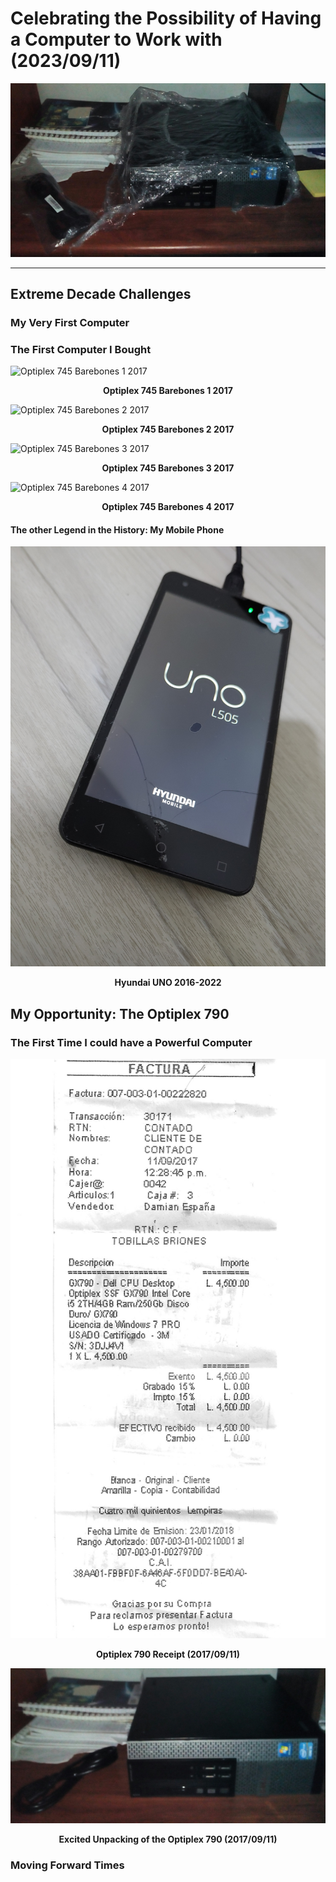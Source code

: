 <!-- Copyright (c) 2023 Tobias Briones. All rights reserved. -->
<!-- SPDX-License-Identifier: CC-BY-4.0 -->
<!-- This file is part of https://github.com/tobiasbriones/blog -->

# Celebrating the Possibility of Having a Computer to Work with (2023/09/11)

![Celebrating the Possibility of Having a Computer to Work with (2023/09/11)](static/celebrating-the-possibility-of-having-a-computer-to-work-with-2023-09-11.jpg)

---

## Extreme Decade Challenges

### My Very First Computer

### The First Computer I Bought

![Optiplex 745 Barebones 1 2017](static/optiplex-745-barebones-1-2017.jpg)

<figcaption>
<p align="center"><strong>
Optiplex 745 Barebones 1 2017
</strong></p>
</figcaption>


![Optiplex 745 Barebones 2 2017](static/optiplex-745-barebones-2-2017.jpg)

<figcaption>
<p align="center"><strong>
Optiplex 745 Barebones 2 2017
</strong></p>
</figcaption>

![Optiplex 745 Barebones 3 2017](static/optiplex-745-barebones-3-2017.jpg)

<figcaption>
<p align="center"><strong>
Optiplex 745 Barebones 3 2017
</strong></p>
</figcaption>

![Optiplex 745 Barebones 4 2017](static/optiplex-745-barebones-4-2017.jpg)

<figcaption>
<p align="center"><strong>
Optiplex 745 Barebones 4 2017
</strong></p>
</figcaption>

#### The other Legend in the History: My Mobile Phone

![Hyundai UNO 2016-2022](static/hyundai-uno-2016--2022.jpg)

<figcaption>
<p align="center"><strong>
Hyundai UNO 2016-2022
</strong></p>
</figcaption>

## My Opportunity: The Optiplex 790

### The First Time I could have a Powerful Computer

![Optiplex 790 Receipt (2017/09/11)](static/optiplex-790-receipt-2017-09-11.png)

<figcaption>
<p align="center"><strong>
Optiplex 790 Receipt (2017/09/11)
</strong></p>
</figcaption>


![Excited Unpacking of the Optiplex 790 (2017/09/11)](static/excited-unpacking-of-the-optiplex-790-2017-09-11.jpg)

<figcaption>
<p align="center"><strong>
Excited Unpacking of the Optiplex 790 (2017/09/11)
</strong></p>
</figcaption>

### Moving Forward Times

